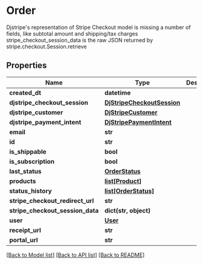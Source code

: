 # Order

Djstripe's representation of Stripe Checkout model is missing a number of fields, like subtotal amount and shipping/tax charges  stripe_checkout_session_data is the raw JSON returned by stripe.checkout.Session.retrieve

## Properties
Name | Type | Description | Notes
------------ | ------------- | ------------- | -------------
**created_dt** | **datetime** |  | [readonly] 
**djstripe_checkout_session** | [**DjStripeCheckoutSession**](DjStripeCheckoutSession.md) |  | [readonly] 
**djstripe_customer** | [**DjStripeCustomer**](DjStripeCustomer.md) |  | [readonly] 
**djstripe_payment_intent** | [**DjStripePaymentIntent**](DjStripePaymentIntent.md) |  | [readonly] 
**email** | **str** |  | 
**id** | **str** |  | [readonly] 
**is_shippable** | **bool** |  | [readonly] 
**is_subscription** | **bool** |  | [readonly] 
**last_status** | [**OrderStatus**](OrderStatus.md) |  | 
**products** | [**list[Product]**](Product.md) |  | [readonly] 
**status_history** | [**list[OrderStatus]**](OrderStatus.md) |  | 
**stripe_checkout_redirect_url** | **str** |  | [readonly] 
**stripe_checkout_session_data** | **dict(str, object)** |  | [readonly] 
**user** | [**User**](User.md) |  | [optional] 
**receipt_url** | **str** |  | [readonly] 
**portal_url** | **str** |  | [readonly] 

[[Back to Model list]](../README.md#documentation-for-models) [[Back to API list]](../README.md#documentation-for-api-endpoints) [[Back to README]](../README.md)


